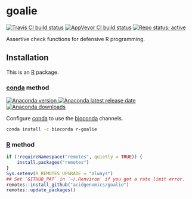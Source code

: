 # goalie

[![Travis CI build status](https://travis-ci.com/acidgenomics/goalie.svg?branch=master)](https://travis-ci.com/acidgenomics/goalie)
[![AppVeyor CI build status](https://ci.appveyor.com/api/projects/status/81he1lj6usgke7x2?svg=true)](https://ci.appveyor.com/project/mjsteinbaugh/goalie)
[![Repo status: active](https://www.repostatus.org/badges/latest/active.svg)](https://www.repostatus.org/#active)

Assertive check functions for defensive R programming.

## Installation

This is an [R][] package.

### [conda][] method

[ ![Anaconda version](https://anaconda.org/bioconda/r-goalie/badges/version.svg) ![Anaconda latest release date](https://anaconda.org/bioconda/r-goalie/badges/latest_release_date.svg) ![Anaconda downloads](https://anaconda.org/bioconda/r-goalie/badges/downloads.svg) ](https://anaconda.org/bioconda/r-goalie)

Configure [conda][] to use the [bioconda][] channels.

```bash
conda install -c bioconda r-goalie
```

### [R][] method

```r
if (!requireNamespace("remotes", quietly = TRUE)) {
    install.packages("remotes")
}
Sys.setenv(R_REMOTES_UPGRADE = "always")
## Set `GITHUB_PAT` in `~/.Renviron` if you get a rate limit error.
remotes::install_github("acidgenomics/goalie")
remotes::update_packages()
```

[BiocManager]: https://cran.r-project.org/package=BiocManager
[bioconda]: https://bioconda.github.io/
[Bioconductor]: https://bioconductor.org/
[conda]: https://conda.io/
[R]: https://www.r-project.org/
